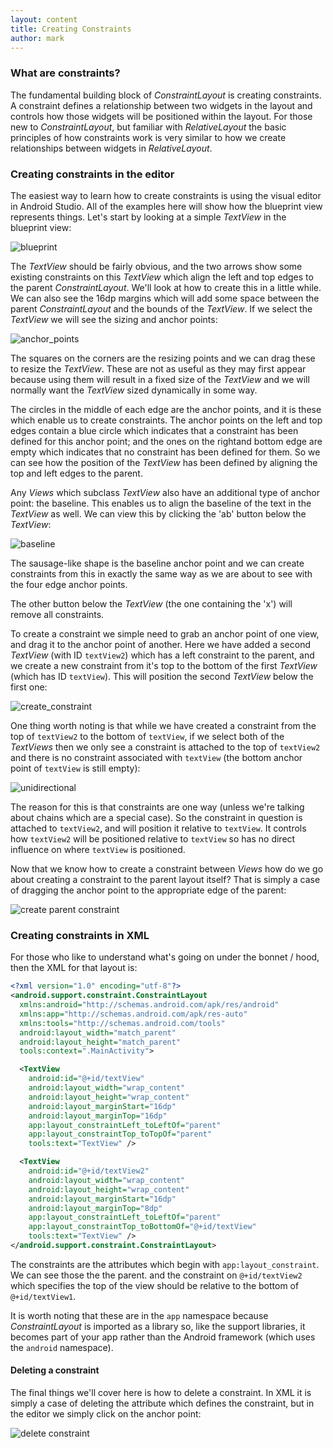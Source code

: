 ```yaml
---
layout: content
title: Creating Constraints
author: mark
---
```

### What are constraints?

The fundamental building block of _ConstraintLayout_ is creating constraints. A constraint defines a relationship between
two widgets in the layout and controls how those widgets will be positioned within the layout. For those new to
_ConstraintLayout_, but familiar with _RelativeLayout_ the basic principles of how constraints work is very similar
to how we create relationships between widgets in _RelativeLayout_.

### Creating constraints in the editor
The easiest way to learn how to create constraints is using the visual editor in Android Studio. All of the examples
here will show how the blueprint view represents things. Let's start by looking at a simple _TextView_ in the blueprint
view:

![blueprint](../assets/images/basics/blueprint.png)

The _TextView_ should be fairly obvious, and the two arrows show some existing constraints on this _TextView_ which
align the left and top edges to the parent _ConstraintLayout_. We'll look at how to create this in a little while. We
can also see the 16dp margins which will add some space between the parent _ConstraintLayout_ and the bounds of the
_TextView_. If we select the _TextView_ we will see the sizing and anchor points:

![anchor_points](../assets/images/basics/anchor_points.png)

The squares on the corners are the resizing points and we can drag these to resize the _TextView_. These are not as
useful as they may first appear because using them will result in a fixed size of the _TextView_ and we will normally
want the _TextView_ sized dynamically in some way.

The circles in the middle of each edge are the anchor points, and it is these which enable us to create constraints.
The anchor points on the left and top edges contain a blue circle which indicates that a constraint has been defined
for this anchor point; and the ones on the rightand bottom edge are empty which indicates that no constraint has been
defined for them. So we can see how the position of the _TextView_ has been defined by aligning the top and left edges
to the parent.

 Any _Views_ which subclass _TextView_ also have an additional type of anchor point: the baseline. This enables us to
 align the baseline of the text in the _TextView_ as well. We can view this by clicking the 'ab'  button below the
 _TextView_:

 ![baseline](../assets/images/basics/baseline.png)

The sausage-like shape is the baseline anchor point and we can create constraints from this in exactly the same way
as we are about to see with the four edge anchor points.

The other button below the _TextView_ (the one containing the 'x') will remove all constraints.

To create a constraint we simple need to grab an anchor point of one view, and drag it to the anchor point of another.
Here we have added a second _TextView_ (with ID `textView2`) which has a left constraint to the parent, and we create a
new constraint from it's top to the bottom of the first _TextView_ (which has ID `textView`).
This will position the second _TextView_ below the first one:

![create_constraint](../assets/images/basics/create_constraint.gif)

One thing worth noting is that while we have created a constraint from the top of `textView2` to the bottom of
`textView`, if we select both of the _TextViews_ then we only see a constraint is attached to the top of `textView2`
and there is no constraint associated with `textView` (the bottom anchor point of `textView` is still empty):

![unidirectional](../assets/images/basics/unidirectional.png)

The reason for this is that constraints are one way (unless we're talking about chains which are a special case). So
the constraint in question is attached to `textView2`, and will position it relative to `textView`. It controls how
`textView2` will be positioned relative to `textView` so has no direct influence on where `textView` is positioned.

Now that we know how to create a constraint between _Views_ how do we go about creating a constraint to the parent
layout itself? That is simply a case of dragging the anchor point to the appropriate edge of the parent:

![create parent constraint](/assets/images/basics/create_parent_constraint.gif)

### Creating constraints in XML

For those who like to understand what's going on under the bonnet / hood, then the XML for that layout is:

```xml
<?xml version="1.0" encoding="utf-8"?>
<android.support.constraint.ConstraintLayout
  xmlns:android="http://schemas.android.com/apk/res/android"
  xmlns:app="http://schemas.android.com/apk/res-auto"
  xmlns:tools="http://schemas.android.com/tools"
  android:layout_width="match_parent"
  android:layout_height="match_parent"
  tools:context=".MainActivity">

  <TextView
    android:id="@+id/textView"
    android:layout_width="wrap_content"
    android:layout_height="wrap_content"
    android:layout_marginStart="16dp"
    android:layout_marginTop="16dp"
    app:layout_constraintLeft_toLeftOf="parent"
    app:layout_constraintTop_toTopOf="parent"
    tools:text="TextView" />

  <TextView
    android:id="@+id/textView2"
    android:layout_width="wrap_content"
    android:layout_height="wrap_content"
    android:layout_marginStart="16dp"
    android:layout_marginTop="8dp"
    app:layout_constraintLeft_toLeftOf="parent"
    app:layout_constraintTop_toBottomOf="@+id/textView"
    tools:text="TextView" />
</android.support.constraint.ConstraintLayout>
```

The constraints are the attributes which begin with `app:layout_constraint`. We can see those the the parent. and the
constraint on `@+id/textView2` which specifies the top of the view should be relative to the bottom of `@+id/textView1`.

It is worth noting that these are in the `app` namespace because _ConstraintLayout_ is imported as a library so, like
the support libraries, it becomes part of your app rather than the Android framework (which uses the `android`
namespace).

#### Deleting a constraint
The final things we'll cover here is how to delete a constraint. In XML it is simply a case of deleting the attribute
which defines the constraint, but in the editor we simply click on the anchor point:

![delete constraint](../assets/images/basics/delete_constraint.gif)
